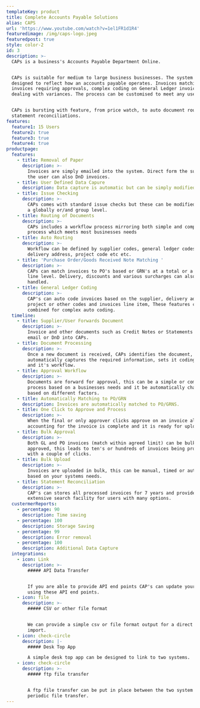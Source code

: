 ```yaml
---
templateKey: product
title: Complete Accounts Payable Solutions
alias: CAPS
url: 'https://www.youtube.com/watch?v=1el1FR1d1R4'
featuredimage: /img/caps-logo.jpeg
featuredpost: true
style: color-2
id: 3
description: >-
  CAPs is a business's Accounts Payable Department Online.


  CAPs is suitable for medium to large business businesses. The system is
  designed to reflect how an accounts payable operates. Invoices matching to po,
  invoices requiring approvals, complex coding on General Ledger invoices and
  dealing with variances. The process can be customised to meet any users needs.


  CAPs is bursting with feature, from price watch, to auto document routing, to
  statement reconciliations.
features:
  feature1: 15 Users
  feature2: true
  feature3: true
  feature4: true
productpage:
  features:
    - title: Removal of Paper
      description: >-
        Invoices are simply emailed into the system. Direct form the supplier or
        the user can also DnD invoices.
    - title: User Defined Data Capure
      description: Data capture is automatic but can be simply modified by users.
    - title: Issue Checking
      description: >-
        CAPs comes with standard issue checks but these can be modified at both
        a globally or/and group level.
    - title: Routing of Documents
      description: >-
        CAPs includes a workflow process mirroring both simple and complex
        process which meets most businesses needs
    - title: Auto Routing
      description: >-
        Workflow can be defined by supplier codes, general ledger codes,
        delivery address, project code etc etc.
    - title: 'Purchase Order/Goods Received Note Matching '
      description: >-
        CAPs can match invoices to PO's based or GRN's at a total or a line by
        line level. Delivery, discounts and various surcharges can also be
        handled.
    - title: General Ledger Coding
      description: >-
        CAP's can auto code invoices based on the supplier, delivery address,
        project or other codes and invoices line item, These features can be
        combined for complex auto coding.
  timeline:
    - title: Supplier/User Forwards Document
      description: >-
        Invoice and other documents such as Credit Notes or Statements can be
        email or DnD into CAPs.
    - title: Document Processing
      description: >-
        Once a new document is received, CAPs identifies the document,
        automatically captures the required information, sets it coding rules
        and it's workflow.
    - title: Approval Workflow
      description: >-
        Documents are forward for approval, this can be a simple or complex
        process based on a businesses needs and it be automatically changed
        based on different factors.
    - title: Automatically Matching to PO/GRN
      description: Invoices are automatically matched to PO/GRNS.
    - title: One Click to Approve and Process
      description: >-
        When the final or only approver clicks approve on an invoice all
        accounting for the invoice is complete and it is ready for upload.
    - title: Bulk Approval
      description: >-
        Both GL and PO invoices (match within agreed limit) can be bulk
        approved, this leads to ten's or hundreds of invoices being processed
        with a couple of clicks.
    - title: Bulk Upload
      description: >-
        Invoices are uploaded in bulk, this can be manual, timed or automatic
        based on your systems needs.
    - title: Statement Reconciliation
      description: >-
        CAP's can stores all processed invoices for 7 years and provides an
        extensive search facility for users with many options.
  custermerReports:
    - percentage: 90
      description: Time saving
    - percentage: 100
      description: Storage Saving
    - percentage: 99
      description: Error removal
    - percentage: 100
      description: Additional Data Capture
  integrations:
    - icon: Link
      description: >-
        ##### API Data Transfer


        If you are able to provide API end points CAP's can update your system
        using these API end points.
    - icon: file
      description: >-
        ##### CSV or other file format 


        We can provide a simple csv or file format output for a direct file
        import.
    - icon: check-circle
      description: |-
        ##### Desk Top App 

        A simple desk top app can be designed to link to two systems.
    - icon: check-circle
      description: >-
        ##### ftp file transfer


        A ftp file transfer can be put in place between the two system for
        periodic file transfer.
---
```


